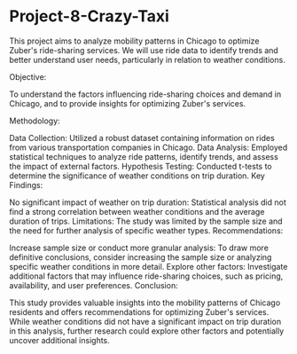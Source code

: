 # Project-8-Crazy-Taxi
This project aims to analyze mobility patterns in Chicago to optimize Zuber's ride-sharing services. We will use ride data to identify trends and better understand user needs, particularly in relation to weather conditions.

Objective:

To understand the factors influencing ride-sharing choices and demand in Chicago, and to provide insights for optimizing Zuber's services.

Methodology:

Data Collection: Utilized a robust dataset containing information on rides from various transportation companies in Chicago.
Data Analysis: Employed statistical techniques to analyze ride patterns, identify trends, and assess the impact of external factors.
Hypothesis Testing: Conducted t-tests to determine the significance of weather conditions on trip duration.
Key Findings:

No significant impact of weather on trip duration: Statistical analysis did not find a strong correlation between weather conditions and the average duration of trips.
Limitations: The study was limited by the sample size and the need for further analysis of specific weather types.
Recommendations:

Increase sample size or conduct more granular analysis: To draw more definitive conclusions, consider increasing the sample size or analyzing specific weather conditions in more detail.
Explore other factors: Investigate additional factors that may influence ride-sharing choices, such as pricing, availability, and user preferences.
Conclusion:

This study provides valuable insights into the mobility patterns of Chicago residents and offers recommendations for optimizing Zuber's services. While weather conditions did not have a significant impact on trip duration in this analysis, further research could explore other factors and potentially uncover additional insights.
